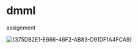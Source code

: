 # dmml
assignment

![{375DB2E1-E666-46F2-AB83-D91DF1A4FCA9}](https://github.com/user-attachments/assets/8e86b43a-bfb5-4683-952f-4cd25aeb87ac)

